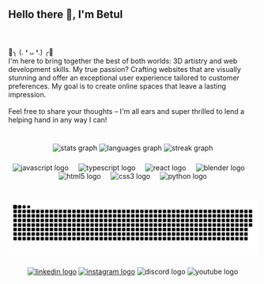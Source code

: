 <h2 align="left">Hello there 👋, I'm Betul</h2>

###

<br clear="both">

<p align="left">🌟╮ (. ❛ ᴗ ❛.) ╭🌟 <br>I'm here to bring together the best of both worlds: 3D artistry and web development skills. My true passion? Crafting websites that are visually stunning and offer an exceptional user experience tailored to customer preferences. My goal is to create online spaces that leave a lasting impression. <br><br>Feel free to share your thoughts – I'm all ears and super thrilled to lend a helping hand in any way I can!</p>

###

<br clear="both">

<div align="center">
  <img src="https://github-readme-stats.vercel.app/api?username=bbetulkaya&hide_title=false&hide_rank=false&show_icons=true&include_all_commits=true&count_private=true&disable_animations=false&theme=buefy&locale=en&hide_border=false" height="150" alt="stats graph"  />
  <img src="https://github-readme-stats.vercel.app/api/top-langs?username=bbetulkaya&locale=en&hide_title=false&layout=compact&card_width=320&langs_count=5&theme=buefy&hide_border=false" height="150" alt="languages graph"  />
  <img src="https://streak-stats.demolab.com?user=bbetulkaya&locale=en&mode=weekly&theme=buefy&hide_border=false&border_radius=5" height="150" alt="streak graph"  />
</div>

###

<div align="center">
  <img src="https://cdn.simpleicons.org/javascript/F7DF1E" height="30" alt="javascript logo"  />
  <img width="12" />
  <img src="https://cdn.simpleicons.org/typescript/3178C6" height="30" alt="typescript logo"  />
  <img width="12" />
  <img src="https://cdn.simpleicons.org/react/61DAFB" height="30" alt="react logo"  />
  <img width="12" />
  <img src="https://cdn.jsdelivr.net/gh/devicons/devicon/icons/blender/blender-original.svg" height="30" alt="blender logo"  />
  <img width="12" />
  <img src="https://cdn.simpleicons.org/html5/E34F26" height="30" alt="html5 logo"  />
  <img width="12" />
  <img src="https://cdn.simpleicons.org/css3/1572B6" height="30" alt="css3 logo"  />
  <img width="12" />
  <img src="https://cdn.simpleicons.org/python/3776AB" height="30" alt="python logo"  />
</div>

###

<br clear="both">

<img src="https://raw.githubusercontent.com/bbetulkaya/bbetulkaya/output/snake.svg" alt="Snake animation" />

###

<div align="center">
  <a href="https://www.linkedin.com/in/bbetulkaya/"> <img src="https://raw.githubusercontent.com/maurodesouza/profile-readme-generator/master/src/assets/icons/social/linkedin/default.svg" width="40" height="28" alt="linkedin logo"  /></a>
 <a href="https://www.instagram.com/webdev.cat"><img src="https://raw.githubusercontent.com/maurodesouza/profile-readme-generator/master/src/assets/icons/social/instagram/default.svg" width="40" height="28" alt="instagram logo"  /></a>
  <img src="https://raw.githubusercontent.com/maurodesouza/profile-readme-generator/master/src/assets/icons/social/discord/default.svg" width="40" height="28" alt="discord logo"  />
  <img src="https://raw.githubusercontent.com/maurodesouza/profile-readme-generator/master/src/assets/icons/social/youtube/default.svg" width="40" height="28" alt="youtube logo"  />
</div>

###
